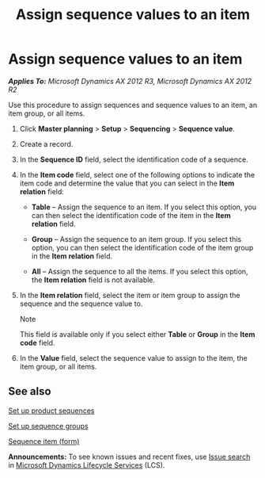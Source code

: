 ﻿---
title: Assign sequence values to an item
TOCTitle: Assign sequence values to an item
ms:assetid: e8dcb2e7-a64c-4522-af18-1845f15b4cf9
ms:mtpsurl: https://technet.microsoft.com/en-us/library/JJ838752(v=AX.60)
ms:contentKeyID: 50120635
ms.date: 04/18/2014
mtps_version: v=AX.60
---

# Assign sequence values to an item 


_**Applies To:** Microsoft Dynamics AX 2012 R3, Microsoft Dynamics AX 2012 R2_

Use this procedure to assign sequences and sequence values to an item, an item group, or all items.

1.  Click **Master planning** \> **Setup** \> **Sequencing** \> **Sequence value**.

2.  Create a record.

3.  In the **Sequence ID** field, select the identification code of a sequence.

4.  In the **Item code** field, select one of the following options to indicate the item code and determine the value that you can select in the **Item relation** field:
    
      - **Table** – Assign the sequence to an item. If you select this option, you can then select the identification code of the item in the **Item relation** field.
    
      - **Group** – Assign the sequence to an item group. If you select this option, you can then select the identification code of the item group in the **Item relation** field.
    
      - **All** – Assign the sequence to all the items. If you select this option, the **Item relation** field is not available.

5.  In the **Item relation** field, select the item or item group to assign the sequence and the sequence value to.
    

    > [!NOTE]
    > <P>This field is available only if you select either <STRONG>Table</STRONG> or <STRONG>Group</STRONG> in the <STRONG>Item code</STRONG> field.</P>



6.  In the **Value** field, select the sequence value to assign to the item, the item group, or all items.

## See also

[Set up product sequences](set-up-product-sequences.md)

[Set up sequence groups](set-up-sequence-groups.md)

[Sequence item (form)](https://technet.microsoft.com/en-us/library/jj838760\(v=ax.60\))

  
**Announcements:** To see known issues and recent fixes, use [Issue search](http://go.microsoft.com/fwlink/?linkid=389258) in [Microsoft Dynamics Lifecycle Services](http://go.microsoft.com/fwlink/?linkid=306505) (LCS).

